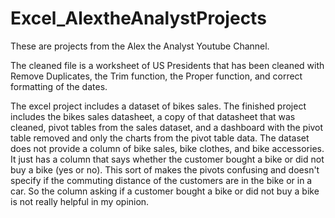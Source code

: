 # Excel_AlextheAnalystProjects

These are projects from the Alex the Analyst Youtube Channel.

The cleaned file is a worksheet of US Presidents that has been cleaned with Remove Duplicates, the Trim function, the Proper function, and correct formatting of the dates.

The excel project includes a dataset of bikes sales. The finished project includes the bikes sales datasheet, a copy of that datasheet that was cleaned, pivot tables from the sales dataset, and a dashboard with the pivot table removed and only the charts from the pivot table data. The dataset does not provide a column of bike sales, bike clothes, and bike accessories. It just has a column that says whether the customer bought a bike or did not buy a bike (yes or no). This sort of makes the pivots confusing and doesn't specify if the commuting distance of the customers are in the bike or in a car. So the column asking if a customer bought a bike or did not buy a bike is not really helpful in my opinion. 
